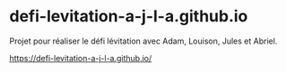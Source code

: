 # defi-levitation-a-j-l-a.github.io
Projet pour réaliser le défi lévitation avec Adam, Louison, Jules et Abriel.

https://defi-levitation-a-j-l-a.github.io/
